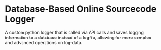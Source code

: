 # Database-Based Online Sourcecode Logger

<p>A custom python logger that is called via API calls and saves logging information to a
database instead of a logfile, allowing for more complex and advanced operations on log-data.</p>